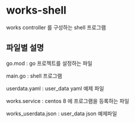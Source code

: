 # works-shell
works controller 를 구성하는 shell 프로그램

## 파일별 설명
go.mod : go 프로젝트를 설정하는 파일

main.go : shell 프로그램

userdata.yaml : user_data yaml 예제 파일

works.service : centos 8 에 프로그램을 등록하는 파일

works_userdata.json : user_data json 예제파일